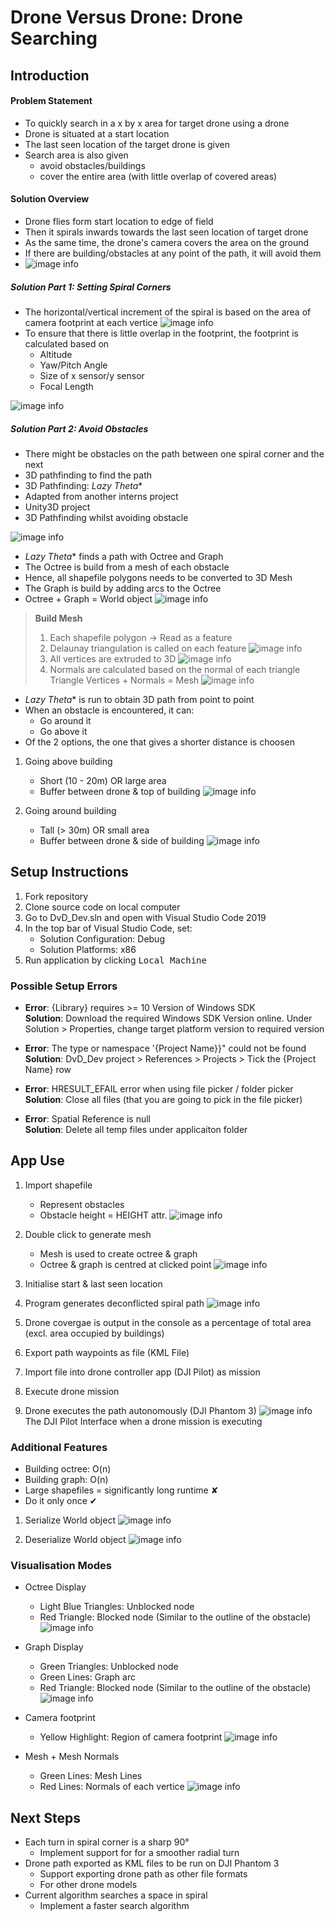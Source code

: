 ﻿# Drone Versus Drone: Drone Searching

## Introduction
#### Problem Statement
* To quickly search in a x by x area for target drone using a drone
* Drone is situated at a start location
* The last seen location of the target drone is given
* Search area is also given 
    * avoid obstacles/buildings
    * cover the entire area 
(with little overlap of covered areas)

#### Solution Overview
* Drone flies form start location to edge of field
* Then it spirals inwards towards the last seen location of target drone
*  As the same time, the drone's camera covers the area on the ground
*  If there are building/obstacles at any point of the path, it will avoid them
*  ![image info](./docs/images/solution_overview.png)

##### Solution Part 1: Setting Spiral Corners
* The horizontal/vertical increment of the spiral is based on the area of camera footprint at each vertice 
![image info](./docs/images/spiral_increment.png)
* To ensure that there is little overlap in the footprint,  the footprint is calculated based on
    * Altitude
    * Yaw/Pitch Angle
    * Size of x sensor/y sensor
    * Focal Length
    
![image info](./docs/images/camera_footprint.png)

##### Solution Part 2: Avoid Obstacles
* There might be obstacles on the path between one spiral corner and the next
* 3D pathfinding to find the path
* 3D Pathfinding: *Lazy Theta**
* Adapted from another interns project
* Unity3D project
* 3D Pathfinding whilst avoiding obstacle

![image info](./docs/images/unity_pathfinding.gif)

* *Lazy Theta** finds a path with Octree and Graph 
* The Octree is build from a mesh of each obstacle
* Hence, all shapefile polygons needs to be converted to 3D Mesh
* The Graph is build by adding arcs to the Octree
* Octree + Graph = World object
![image info](./docs/images/pathfinding_components.png)

> **Build Mesh**
> 1. Each shapefile polygon → Read as a feature
> 2. Delaunay triangulation is called on each feature
> ![image info](./docs/images/2d_mesh.png)
> 3. All vertices are extruded to 3D
> ![image info](./docs/images/3d_mesh.png)
> 4. Normals are calculated based on the normal of each triangle
Triangle Vertices + Normals = Mesh
![image info](./docs/images/mesh_normals.gif)

* *Lazy Theta** is run to obtain 3D path from point to point
* When an obstacle is encountered, it can:
  * Go around it
  * Go above it
 * Of the 2 options, the one that gives a shorter distance is choosen

1. Going above building
    * Short (10 - 20m) OR large area
    * Buffer between drone & top of building
![image info](./docs/images/going_above.png)

2. Going around building
    * Tall (> 30m) OR small area
    * Buffer between drone & side of building
![image info](./docs/images/going_around.png)

## Setup Instructions
1. Fork repository
2. Clone source code on local computer
3. Go to DvD_Dev.sln and open with Visual Studio Code 2019
4. In the top bar of Visual Studio Code, set:
    * Solution Configuration: Debug
    * Solution Platforms: x86
5. Run application by clicking <kbd>Local Machine</kbd>

### Possible Setup Errors
 * **Error**: \{Library\} requires >= 10 Version of Windows SDK
   <br />
    **Solution**: Download the required Windows SDK Version online. Under Solution > Properties, change target platform version to required version
 * **Error**: The type or namespace '\{Project Name}\}" could not be found
   <br />
    **Solution**: DvD_Dev project > References > Projects > Tick the \{Project Name\} row
* **Error**: HRESULT_EFAIL error when using file picker / folder picker
   <br />
    **Solution**: Close all files (that you are going to pick in the file picker)

* **Error**: Spatial Reference is null
   <br />
    **Solution**: Delete all temp files under applicaiton folder
                        
 

## App Use
1. Import shapefile
    * Represent obstacles
    * Obstacle height = HEIGHT attr.
   ![image info](./docs/images/import_shp.png)

2. Double click to generate mesh
   * Mesh is used to create octree & graph
   * Octree & graph is centred at clicked point
   ![image info](./docs/images/generate_mesh.png)

3. Initialise start & last seen location
4. Program generates deconflicted spiral path
    ![image info](./docs/images/initialise_loc.gif)

5. Drone covergae is output in the console as a percentage of total area (excl. area occupied by buildings)

5. Export path waypoints as file (KML File)
6. Import file into drone controller app (DJI Pilot) as mission
7. Execute drone mission 
8. Drone executes the path autonomously (DJI Phantom 3)
       ![image info](./docs/images/dji_pilot_ui.png)
       The DJI Pilot Interface when a drone mission is executing

### Additional Features
* Building octree: O(n)
* Building graph: O(n)
* Large shapefiles = significantly long runtime ✘
* Do it only once ✔

1. Serialize World object
    ![image info](./docs/images/serialize.gif)

2. Deserialize World object
    ![image info](./docs/images/deserialize.gif)

### Visualisation Modes
* Octree Display
    * Light Blue Triangles: Unblocked node
    * Red Triangle: Blocked node (Similar to the outline of the obstacle)
    ![image info](./docs/images/octree.gif)

* Graph Display
    * Green Triangles: Unblocked node
    * Green Lines: Graph arc
    * Red Triangle: Blocked node (Similar to the outline of the obstacle)
    ![image info](./docs/images/graph.gif)

* Camera footprint
    * Yellow Highlight: Region of camera footprint
    ![image info](./docs/images/footprint.png)

* Mesh + Mesh Normals
    * Green Lines: Mesh Lines
    * Red Lines: Normals of each vertice
    ![image info](./docs/images/mesh_normals.gif)

## Next Steps
* Each turn in spiral corner is a sharp 90°
    * Implement support for for a smoother radial turn
* Drone path exported as KML files to be run on DJI Phantom 3
  * Support exporting drone path as other file formats
  * For other drone models
* Current algorithm searches a space in spiral
  * Implement a faster search algorithm




